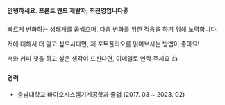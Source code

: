 #### 안녕하세요. 프론트 엔드 개발자, 최진영입니다✌️

빠르게 변화하는 생태계를 곱씹으며, 다음 변화를 위한 적응을 하기 위해 노력합니다.

저에 대해서 더 알고 싶으시다면, 제 포트폴리오를 읽어보시는 방법이 좋아요!

저와 커피 챗을 하고 싶은 생각이 드신다면, 이메일로 연락 주세요 👍

#### 경력

+ 충남대학교 바이오시스템기계공학과 졸업 (2017. 03 ~ 2023. 02)
<!--
**CDDWNE/CDDWNE** is a ✨ _special_ ✨ repository because its `README.md` (this file) appears on your GitHub profile.

Here are some ideas to get you started:

- 🔭 I’m currently working on ...
- 🌱 I’m currently learning ...
- 👯 I’m looking to collaborate on ...
- 🤔 I’m looking for help with ...
- 💬 Ask me about ...
- 📫 How to reach me: ...
- 😄 Pronouns: ...
- ⚡ Fun fact: ...
-->
